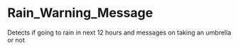 # Rain_Warning_Message
Detects if going to rain in next 12 hours and messages on taking an umbrella or not
